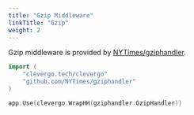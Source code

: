 ```yaml
---
title: "Gzip Middleware"
linkTitle: "Gzip"
weight: 2
---
```


Gzip middleware is provided by [NYTimes/gziphandler](https://github.com/NYTimes/gziphandler).

```go
import (
    "clevergo.tech/clevergo"
    "github.com/NYTimes/gziphandler"
)
```

```go
app.Use(clevergo.WrapHH(gziphandler.GzipHandler))
```
